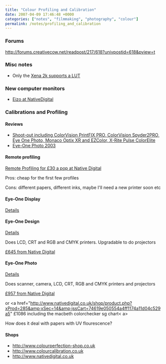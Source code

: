 ```yaml
---
title: "Colour Profiling and Calibration"
date: 2007-04-09 17:46:48 +0000
categories: ["notes", "filmmaking", "photography", "colour"]
permalink: /notes/profiling_and_calibration
---
```

### Forums

http://forums.creativecow.net/readpost/217/618?univpostid=618&pview=t

### Misc notes

-   Only the [Xena 2k supports a
    LUT](http://www.aja.com/html/products_windows_xena.html)

### New computer monitors

-   [Eizo at
    NativeDigital](http://www.nativedigital.co.uk/shop/section.php?xSec=45&jssCart=74619e050554a4ff1174a11d04c529a5)

### Calibrations and Profiling

#### Reviews

-   [Shoot-out including ColorVision PrintFIX PRO, ColorVision
    Spyder2PRO, Eye One Photo, Monaco Optix XR and EZColor, X-Rite Pulse
    ColorElite](http://www.camerahobby.com/Digital_ColorManagementComparison.htm)
-   [Eye-One Photo
    2003](http://www.camerahobby.com/Digital_GretagMacBeth_Eye-One.htm)

#### Remote profiling

#### 

[Remote Profiling for £30 a pop at Native
Digital](http://www.nativedigital.co.uk/shop/product.php?xProd=9&xSec=14&jssCart=74619e050554a4ff1174a11d04c529a5)

Pros: cheap for the first few profiles

Cons: different papers, different inks, maybe I'll need a new printer
soon etc

#### Eye-One Display

[Details](http://www.gretagmacbeth.com/index/products/products_color-mgmt-spec/products_cm-for-creatives/products_eye-one-display.htm)

#### Eye-One Design

[Details](http://www.gretagmacbeth.com/index/products/products_color-mgmt-spec/products_cm-for-creatives/products_eye-one-design.htm)

Does LCD, CRT and RGB and CMYK printers. Upgradable to do projectors

[£645 from Native
Digital](http://www.nativedigital.co.uk/shop/product.php?xProd=81&xSec=14&jssCart=74619e050554a4ff1174a11d04c529a5)

#### Eye-One Photo

[Details](http://www.gretagmacbeth.com/index/products/products_color-mgmt-spec/products_cm-for-creatives/products_eye-one-photo.htm)

Does scanner, camera, LCD, CRT, RGB and CMYK printers and projectors

[£957 from Native
Digital](http://www.nativedigital.co.uk/shop/product.php?xProd=286&xSec=14&jssCart=74619e050554a4ff1174a11d04c529a5)

or
<a href="http://www.nativedigital.co.uk/shop/product.php?xProd=285&amp;xSec=14&amp;jssCart=74619e050554a4ff1174a11d04c529a5" £1086 including the macbeth colorchecker sg chart< a>

How does it deal with papers with UV flourescence?

#### Shops

-   http://www.colourperfection-shop.co.uk
-   http://www.colourcalibration.co.uk
-   http://www.nativedigital.co.uk


